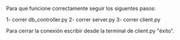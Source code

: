 Para que funcione correctamente seguir los siguentes pasos:

1- correr db_controller.py
2- correr server.py
3- correr client.py

Para cerrar la conexión escribir desde la terminal de client.py "éxito".
